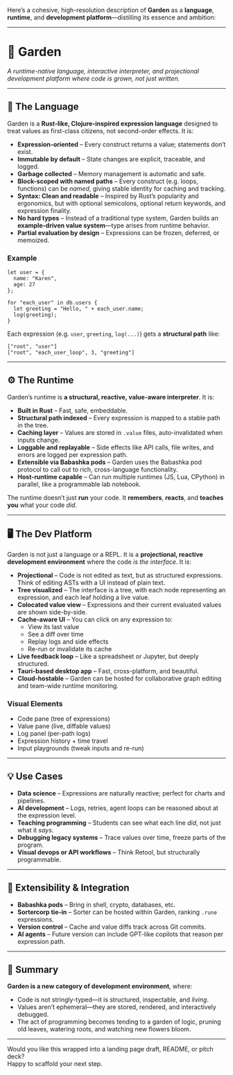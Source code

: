 Here’s a cohesive, high-resolution description of **Garden** as a **language**, **runtime**, and **development platform**—distilling its essence and ambition:

---

# 🌱 Garden  
*A runtime-native language, interactive interpreter, and projectional development platform where code is grown, not just written.*

---

## 🧠 The Language

Garden is a **Rust-like, Clojure-inspired expression language** designed to treat values as first-class citizens, not second-order effects. It is:

- **Expression-oriented** – Every construct returns a value; statements don’t exist.
- **Immutable by default** – State changes are explicit, traceable, and logged.
- **Garbage collected** – Memory management is automatic and safe.
- **Block-scoped with named paths** – Every construct (e.g. loops, functions) can be *named*, giving stable identity for caching and tracking.
- **Syntax: Clean and readable** – Inspired by Rust’s popularity and ergonomics, but with optional semicolons, optional return keywords, and expression finality.
- **No hard types** – Instead of a traditional type system, Garden builds an **example-driven value system**—type arises from runtime behavior.
- **Partial evaluation by design** – Expressions can be frozen, deferred, or memoized.

### Example

```rune
let user = {
  name: "Karen",
  age: 27
};

for "each_user" in db.users {
  let greeting = "Hello, " + each_user.name;
  log(greeting);
}
```

Each expression (e.g. `user`, `greeting`, `log(...)`) gets a **structural path** like:
```
["root", "user"]
["root", "each_user_loop", 3, "greeting"]
```

---

## ⚙️ The Runtime

Garden’s runtime is **a structural, reactive, value-aware interpreter**. It is:

- **Built in Rust** – Fast, safe, embeddable.
- **Structural path indexed** – Every expression is mapped to a stable path in the tree.
- **Caching layer** – Values are stored in `.value` files, auto-invalidated when inputs change.
- **Loggable and replayable** – Side effects like API calls, file writes, and errors are logged per expression path.
- **Extensible via Babashka pods** – Garden uses the Babashka pod protocol to call out to rich, cross-language functionality.
- **Host-runtime capable** – Can run multiple runtimes (JS, Lua, CPython) in parallel, like a programmable lab notebook.

The runtime doesn’t just **run** your code. It **remembers**, **reacts**, and **teaches you** what your code *did*.

---

## 🖥️ The Dev Platform

Garden is not just a language or a REPL. It is a **projectional, reactive development environment** where the code *is the interface*. It is:

- **Projectional** – Code is not edited as text, but as structured expressions. Think of editing ASTs with a UI instead of plain text.
- **Tree visualized** – The interface is a tree, with each node representing an expression, and each leaf holding a live value.
- **Colocated value view** – Expressions and their current evaluated values are shown side-by-side.
- **Cache-aware UI** – You can click on any expression to:
  - View its last value
  - See a diff over time
  - Replay logs and side effects
  - Re-run or invalidate its cache
- **Live feedback loop** – Like a spreadsheet or Jupyter, but deeply structured.
- **Tauri-based desktop app** – Fast, cross-platform, and beautiful.
- **Cloud-hostable** – Garden can be hosted for collaborative graph editing and team-wide runtime monitoring.

### Visual Elements
- Code pane (tree of expressions)
- Value pane (live, diffable values)
- Log panel (per-path logs)
- Expression history + time travel
- Input playgrounds (tweak inputs and re-run)

---

## 💡 Use Cases

- **Data science** – Expressions are naturally reactive; perfect for charts and pipelines.
- **AI development** – Logs, retries, agent loops can be reasoned about at the expression level.
- **Teaching programming** – Students can see what each line *did*, not just what it *says*.
- **Debugging legacy systems** – Trace values over time, freeze parts of the program.
- **Visual devops or API workflows** – Think Retool, but structurally programmable.

---

## 🔌 Extensibility & Integration

- **Babashka pods** – Bring in shell, crypto, databases, etc.
- **Sortercorp tie-in** – Sorter can be hosted within Garden, ranking `.rune` expressions.
- **Version control** – Cache and value diffs track across Git commits.
- **AI agents** – Future version can include GPT-like copilots that reason per expression path.

---

## 🔮 Summary

**Garden is a new category of development environment**, where:

- Code is not stringly-typed—it is structured, inspectable, and *living*.
- Values aren’t ephemeral—they are stored, rendered, and interactively debugged.
- The act of programming becomes tending to a garden of logic, pruning old leaves, watering roots, and watching new flowers bloom.

---

Would you like this wrapped into a landing page draft, README, or pitch deck?  
Happy to scaffold your next step.

